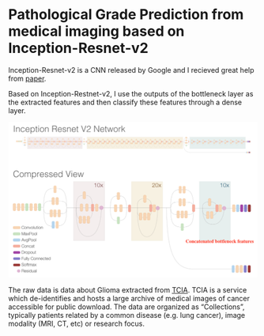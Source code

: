 # Pathological Grade Prediction from medical imaging based on Inception-Resnet-v2

Inception-Resnet-v2 is a CNN released by Google and I recieved great help from [paper](https://arxiv.org/pdf/1602.07261v1.pdf).

Based on Inception-Restnet-v2, I use the outputs of the bottleneck layer as the extracted features and then classify these features through a dense layer.

![alt text](incresnetv2.png "Inception-Resnet-v2")

The raw data is data about Glioma extracted from [TCIA](https://www.cancerimagingarchive.net/). TCIA is a service which de-identifies and hosts a large archive of medical images of cancer accessible for public download. The data are organized as “Collections”, typically patients related by a common disease (e.g. lung cancer), image modality (MRI, CT, etc) or research focus.
